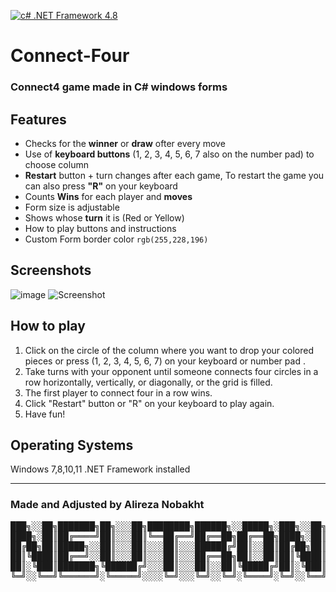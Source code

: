 [![c# .NET Framework 4.8](https://img.shields.io/badge/C%23%20.NET%20Framework-4.8-brightgreen)](https://dotnet.microsoft.com/en-us/download/dotnet-framework/net48)
# Connect-Four
### Connect4 game made in C# windows forms 

## Features
- Checks for the **winner** or **draw** ofter every move
- Use of **keyboard buttons** (1, 2, 3, 4, 5, 6, 7 also on the number pad) to choose column
- **Restart** button + turn changes after each game, To restart the game you can also press **"R"** on your keyboard
- Counts **Wins** for each player and **moves**
- Form size is adjustable
- Shows whose **turn** it is (Red or Yellow)
- How to play buttons and instructions
- Custom Form border color `rgb(255,228,196)`

## Screenshots
![image](https://user-images.githubusercontent.com/96955087/235647334-9ff2a685-1b5d-47c7-b41c-04dd9c742ecf.png)
![Screenshot](https://user-images.githubusercontent.com/96955087/236015349-45089d70-4b1b-4ec6-9795-707e4f90d2ab.png)

## How to play
1. Click on the circle of the column where you want to drop your colored pieces or press (1, 2, 3, 4, 5, 6, 7) on your keyboard or number pad .
2. Take turns with your opponent until someone connects four circles in a row horizontally, vertically, or diagonally, or the grid is filled.
3. The first player to connect four in a row wins.
4. Click "Restart" button or "R" on your keyboard to play again.
5. Have fun!

## Operating Systems
Windows 7,8,10,11 .NET Framework installed

---
### Made and Adjusted by Alireza Nobakht 
<pre>
███╗░░██╗███████╗██╗░░░██╗████████╗██████╗░░█████╗░███╗░░██╗
████╗░██║██╔════╝██║░░░██║╚══██╔══╝██╔══██╗██╔══██╗████╗░██║
██╔██╗██║█████╗░░██║░░░██║░░░██║░░░██████╔╝██║░░██║██╔██╗██║
██║╚████║██╔══╝░░██║░░░██║░░░██║░░░██╔══██╗██║░░██║██║╚████║
██║░╚███║███████╗╚██████╔╝░░░██║░░░██║░░██║╚█████╔╝██║░╚███║
╚═╝░░╚══╝╚══════╝░╚═════╝░░░░╚═╝░░░╚═╝░░╚═╝░╚════╝░╚═╝░░╚══╝
</pre>
